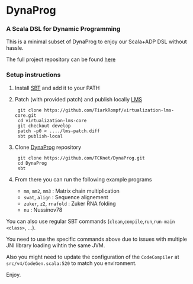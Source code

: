 # DynaProg
### A Scala DSL for Dynamic Programming

This is a minimal subset of DynaProg to enjoy our Scala+ADP DSL without hassle.

The full project repository can be found [here](https://github.com/manojo/lamp-dp-mt)

### Setup instructions

1. Install [SBT](http://www.scala-sbt.org/release/docs/Getting-Started/Setup.html) and add it to your PATH

2. Patch (with provided patch) and publish locally [LMS](https://github.com/tiarkrompf/virtualization-lms-core)

        git clone https://github.com/TiarkRompf/virtualization-lms-core.git
        cd virtualization-lms-core
        git checkout develop
        patch -p0 < ..../lms-patch.diff
        sbt publish-local

3. Clone [DynaProg](https://github.com/TCKnet/DynaProg.git) repository

        git clone https://github.com/TCKnet/DynaProg.git
        cd DynaProg
        sbt

4. From there you can run the following example programs
    * `mm`, `mm2`, `mm3` : Matrix chain multiplication
    * `swat`, `align` : Sequence alignement
    * `zuker`, `z2`, `rnafold` : Zuker RNA folding
    * `nu` : Nussinov78

You can also use regular SBT commands (`clean`,`compile`,`run`,`run-main <class>`, ...).

You need to use the specific commands above due to issues with multiple JNI library loading wihtin the same JVM.

Also you might need to update the configuration of the `CodeCompiler` at `src/v4/CodeGen.scala:520` to match you environment.

Enjoy.
